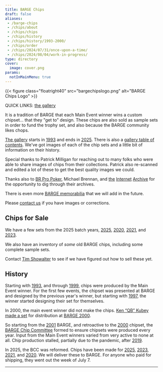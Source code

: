 ```yaml
---
title: BARGE Chips
draft: false
aliases: 
 - /barge-chips
 - /chips/about
 - /chips/chips
 - /chips/history
 - /chips/history/1993-2000/
 - /chips/order
 - /chips/2024/07/31/once-upon-a-time/
 - /chips/2024/08/04/work-in-progress/
type: directory
cover:
  image: cover.png
params:
  notInMainMenu: true
---
```


{{< figure class="floatright40" src="bargechipslogo.png" alt="BARGE Chips Logo" >}}

QUICK LINKS:  [the gallery](gallery/)

It is a tradition of BARGE that each Main Event winner wins a custom
chipset... that they "get to" design.  These chips are also sold as sample sets
in order to fund the trophy set, and also because the BARGE community likes
chops.

[The gallery](gallery/) starts in [1993](gallery/1993/) and ends in
[2025](gallery/2025/).  There is also a [gallery table of contents](toc/).
We've got images of each of the chip sets and a little bit of information on
their history.

Special thanks to Patrick Milligan for reaching out to many folks who were
able to share images of chips from their collections.  Patrick also re-scanned and
edited a lot of these to get the best quality images we could.

Thanks also to
[BR Pro Poker](https://brpropoker.com/),
Michael Brennan,
and 
[the](https://web.archive.org/web/20120811021227/http://bargechips.acesquared.com/)
[Internet](https://web.archive.org/web/20120623142829/http://www.pokerart.com/)
[Archive](https://web.archive.org/web/20180902101041/https://bargechips.org/)
for the opportunity to dig through their archives.

There is even more [BARGE memorabilia](../memorabilia/) that we will add in the future.

Please [contact us](mailto:tim.showalter@gmail.com) if you have images or
corrections.


## Chips for Sale

We have a few sets from the 2025 batch years,
[2025](gallery/2025/),
[2020](gallery/2020/), 
[2021](gallery/2021/), and
[2023](gallery/2023/).

We also have an inventory of *some* old BARGE chips, including some complete
sample sets.

Contact [Tim Showalter](mailto:tjs@psaux.com) to see if we have figured out how
to sell these yet.

## History

Starting with [1993](gallery/1993/), and through [1999](gallery/1999/), chips
were produced by the Main Event winner.  For the first few events, the chipset
was presented at BARGE and designed by the previous year's winner, but starting
with [1997](gallery/1997/), the winner started designing their set for
themselves.

In 2000, the main event winner did not make the chips.  [Ken &#8220;QB&#8221;
Kubey](/tags/qb/) [made a set](gallery/2000-qb/) for distribution at
[BARGE 2000](../../barge/2000/).

So starting from the [2001](gallery/2001/) BARGE, and retroactive to the
[2000](gallery/2000-bcc/) chipset, the [BARGE Chip Committee](bcc/) formed to
ensure chipsets were produced every year. Input from the Main Event winners
varied from very active to none at all.  Chip production stalled, partially due
to the pandemic, after [2019](gallery/2019/).

In 2025, the BCC was reformed.  Chips have been made for [2025](gallery/2025/),
[2023](gallery/2023/),
[2021](gallery/2021/), and
[2020](gallery/2020/).
We will deliver these to BARGE.  For anyone who paid for shipping, they went
out the week of July 7.

-----

